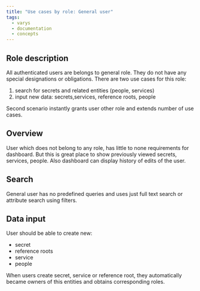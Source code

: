 ```yaml
---
title: "Use cases by role: General user"
tags:
  - varys
  - documentation
  - concepts
---
```


## Role description

All authenticated users are belongs to general role. They do not have any special designations or obligations. There are two use cases for this role:

1. search for secrets and related entities (people, services)
1. input new data: secrets,services, reference roots, people

Second scenario instantly grants user other role and extends number of use cases.

## Overview

User which does not belong to any role, has little to none requirements for dashboard. But this is great place to show previously viewed secrets, services, people. Also dashboard can display history of edits of the user.

## Search

General user has no predefined queries and uses just full text search or attribute search using filters.

## Data input

User should be able to create new:

* secret
* reference roots
* service
* people

When users create secret, service or reference root, they automatically became owners of this entities and obtains corresponding roles.
